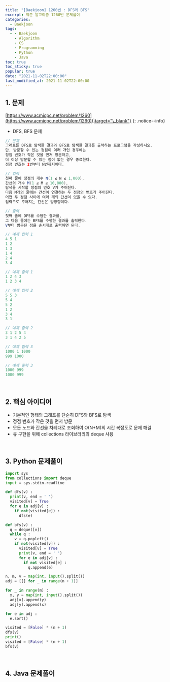 ```yaml
---
title: "[Baekjoon] 1260번 : DFS와 BFS"
excerpt: 백준 알고리즘 1260번 문제풀이
categories:
  - Baekjoon
tags:
  - - Baekjoon
    - Algorithm
    - CS
    - Programming
    - Python
    - Java
toc: true
toc_sticky: true
popular: true
date: "2021-11-02T22:00:00"
last_modified_at: 2021-11-02T22:00:00
---
```


## 1. 문제

[https://www.acmicpc.net/problem/1260](https://www.acmicpc.net/problem/1260){:target="\_blank"}
{: .notice--info}

- DFS, BFS 문제

```java
// 문제
그래프를 DFS로 탐색한 결과와 BFS로 탐색한 결과를 출력하는 프로그램을 작성하시오.
단, 방문할 수 있는 정점이 여러 개인 경우에는
정점 번호가 작은 것을 먼저 방문하고,
더 이상 방문할 수 있는 점이 없는 경우 종료한다.
정점 번호는 1번부터 N번까지이다.

// 입력
첫째 줄에 정점의 개수 N(1 ≤ N ≤ 1,000),
간선의 개수 M(1 ≤ M ≤ 10,000),
탐색을 시작할 정점의 번호 V가 주어진다.
다음 M개의 줄에는 간선이 연결하는 두 정점의 번호가 주어진다.
어떤 두 정점 사이에 여러 개의 간선이 있을 수 있다.
입력으로 주어지는 간선은 양방향이다.

// 출력
첫째 줄에 DFS를 수행한 결과를,
그 다음 줄에는 BFS를 수행한 결과를 출력한다.
V부터 방문된 점을 순서대로 출력하면 된다.

// 예제 입력 1
4 5 1
1 2
1 3
1 4
2 4
3 4

// 예제 출력 1
1 2 4 3
1 2 3 4

// 예제 입력 2
5 5 3
5 4
5 2
1 2
3 4
3 1

// 예제 출력 2
3 1 2 5 4
3 1 4 2 5

// 예제 입력 3
1000 1 1000
999 1000

// 예제 출력 3
1000 999
1000 999
```

<br>

## 2. 핵심 아이디어

- 기본적인 형태의 그래프를 단순히 DFS와 BFS로 탐색
- 정점 번호가 작은 것을 먼저 방문
- 모든 노드와 간선을 차례대로 조회하여 O(N+M)의 시간 복잡도로 문제 해결
- 큐 구현을 위해 collections 라이브러리의 deque 사용

<br>

## 3. Python 문제풀이

```python
import sys
from collections import deque
input = sys.stdin.readline

def dfs(v) :
  print(v, end = ' ')
  visited[v] = True
  for e in adj[v] :
    if not(visited[e]) :
      dfs(e)

def bfs(v) :
  q = deque([v])
  while q :
    v = q.popleft()
    if not(visited[v]) :
      visited[v] = True
      print(v, end = ' ')
      for e in adj[v] :
        if not visited[e] :
          q.append(e)

n, m, v = map(int, input().split())
adj = [[] for _ in range(n + 1)]

for _ in range(m) :
  x, y = map(int, input().split())
  adj[x].append(y)
  adj[y].append(x)

for e in adj :
  e.sort()

visited = [False] * (n + 1)
dfs(v)
print()
visited = [False] * (n + 1)
bfs(v)
```

<br>

## 4. Java 문제풀이

```java

```
